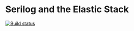 # Serilog and the Elastic Stack

[![Build status](https://ci.appveyor.com/api/projects/status/sojh549t2n5nt4w4/branch/master?svg=true)](https://ci.appveyor.com/project/FantasticFiasco/serilog-sinks-http-sample-elastic-stack/branch/master)
